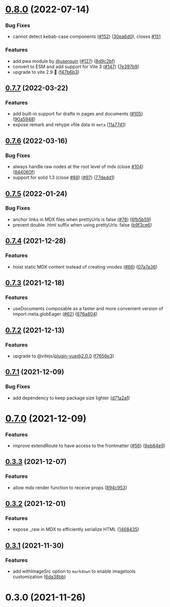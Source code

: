 # [0.8.0](https://github.com/ElMassimo/iles/compare/mdx@0.7.7...mdx@0.8.0) (2022-07-14)


### Bug Fixes

* cannot detect kebab-case components ([#152](https://github.com/ElMassimo/iles/issues/152)) ([30ea6d0](https://github.com/ElMassimo/iles/commit/30ea6d080bd4de84c9755be6239f80c1c7066529)), closes [#151](https://github.com/ElMassimo/iles/issues/151)


### Features

* add pwa module by [@userquin](https://github.com/userquin) ([#127](https://github.com/ElMassimo/iles/issues/127)) ([8d9c2bf](https://github.com/ElMassimo/iles/commit/8d9c2bfb12ae5326815b34699b3c75e03bb7a2de))
* convert to ESM and add support for Vite 3 ([#147](https://github.com/ElMassimo/iles/issues/147)) ([7e397b9](https://github.com/ElMassimo/iles/commit/7e397b908746cd8ec875da2a636ae667ae98cb30))
* upgrade to vite 2.9 🚀 ([f47b6b3](https://github.com/ElMassimo/iles/commit/f47b6b346ef2efc88590749e2d8c8a2fbba7a42a))



## [0.7.7](https://github.com/ElMassimo/iles/compare/mdx@0.7.6...mdx@0.7.7) (2022-03-22)


### Features

* add built-in support for drafts in pages and documents ([#105](https://github.com/ElMassimo/iles/issues/105)) ([90a5948](https://github.com/ElMassimo/iles/commit/90a5948853111a71ffd8019d4624c6d9c9f620dc))
* expose remark and rehype vfile data in `meta` ([11a7741](https://github.com/ElMassimo/iles/commit/11a77412b30c72d98ad967f644e0ae4b5afc32f8))



## [0.7.6](https://github.com/ElMassimo/iles/compare/mdx@0.7.5...mdx@0.7.6) (2022-03-16)


### Bug Fixes

* always handle raw nodes at the root level of mdx (close [#104](https://github.com/ElMassimo/iles/issues/104)) ([844060f](https://github.com/ElMassimo/iles/commit/844060f00aa6ed94b848d03ef5ca2cfb365c19e1))
* support for solid 1.3 (close [#88](https://github.com/ElMassimo/iles/issues/88)) ([#97](https://github.com/ElMassimo/iles/issues/97)) ([77dedd1](https://github.com/ElMassimo/iles/commit/77dedd1f7f81affd01b2f0f27c85b47590835d68))



## [0.7.5](https://github.com/ElMassimo/iles/compare/mdx@0.7.4...mdx@0.7.5) (2022-01-24)


### Bug Fixes

* anchor links in MDX files when prettyUrls is false ([#78](https://github.com/ElMassimo/iles/issues/78)) ([6fb5b59](https://github.com/ElMassimo/iles/commit/6fb5b592095deb3b708d89f1508928e44cdb2f2a))
* prevent double .html suffix when using prettyUrls: false ([b9f3ce6](https://github.com/ElMassimo/iles/commit/b9f3ce6cae179418916781fe2db6f3d9c040f5c3))



## [0.7.4](https://github.com/ElMassimo/iles/compare/mdx@0.7.3...mdx@0.7.4) (2021-12-28)


### Features

* hoist static MDX content instead of creating vnodes ([#66](https://github.com/ElMassimo/iles/issues/66)) ([07a7a36](https://github.com/ElMassimo/iles/commit/07a7a36430c6d97792910e346409027dfe10909b))



## [0.7.3](https://github.com/ElMassimo/iles/compare/mdx@0.7.2...mdx@0.7.3) (2021-12-18)


### Features

* useDocuments composable as a faster and more convenient version of import.meta.globEager ([#62](https://github.com/ElMassimo/iles/issues/62)) ([676a804](https://github.com/ElMassimo/iles/commit/676a80495da4178691c455238d27b8da447fb0a9))



## [0.7.2](https://github.com/ElMassimo/iles/compare/mdx@0.7.1...mdx@0.7.2) (2021-12-13)


### Features

* upgrade to @vitejs/plugin-vue@2.0.0 ([f7656e3](https://github.com/ElMassimo/iles/commit/f7656e37976c206d801f6b7476322cbf1c91aaac))



## [0.7.1](https://github.com/ElMassimo/iles/compare/mdx@0.7.0...mdx@0.7.1) (2021-12-09)


### Bug Fixes

* add dependency to keep package size lighter ([d71a2a1](https://github.com/ElMassimo/iles/commit/d71a2a156caddb14d420ba11b8206d2757d4905e))



# [0.7.0](https://github.com/ElMassimo/iles/compare/mdx@0.3.3...mdx@0.7.0) (2021-12-09)


### Features

* improve extendRoute to have access to the frontmatter ([#56](https://github.com/ElMassimo/iles/issues/56)) ([9eb84e9](https://github.com/ElMassimo/iles/commit/9eb84e9ec7387bcfbd7ffabb4dd7c9b5696c24f2))



## [0.3.3](https://github.com/ElMassimo/iles/compare/mdx@0.3.2...mdx@0.3.3) (2021-12-07)


### Features

* allow mdx render function to receive props ([894c953](https://github.com/ElMassimo/iles/commit/894c953a0d73373c74ed4f06401588849221cdaa))



## [0.3.2](https://github.com/ElMassimo/iles/compare/mdx@0.3.1...mdx@0.3.2) (2021-12-01)


### Features

* expose _raw in MDX to efficiently serialize HTML ([1468435](https://github.com/ElMassimo/iles/commit/1468435e930c671fe7e3b0e910f2b85c65f23af8))



## [0.3.1](https://github.com/ElMassimo/iles/compare/mdx@0.3.0...mdx@0.3.1) (2021-11-30)


### Features

* add withImageSrc option to `markdown` to enable imagetools customization ([6da38bb](https://github.com/ElMassimo/iles/commit/6da38bbe218f53505cd6acb04563e6342b67c66a))



# 0.3.0 (2021-11-26)



